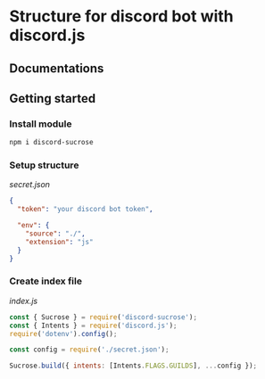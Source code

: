 # Structure for discord bot with discord.js

## Documentations

## Getting started

### Install module

```bash
npm i discord-sucrose
```

### Setup structure

_secret.json_

```json
{
  "token": "your discord bot token",

  "env": {
    "source": "./",
    "extension": "js"
  }
}
```

### Create index file

_index.js_

```js
const { Sucrose } = require('discord-sucrose');
const { Intents } = require('discord.js');
require('dotenv').config();

const config = require('./secret.json');

Sucrose.build({ intents: [Intents.FLAGS.GUILDS], ...config });
```
